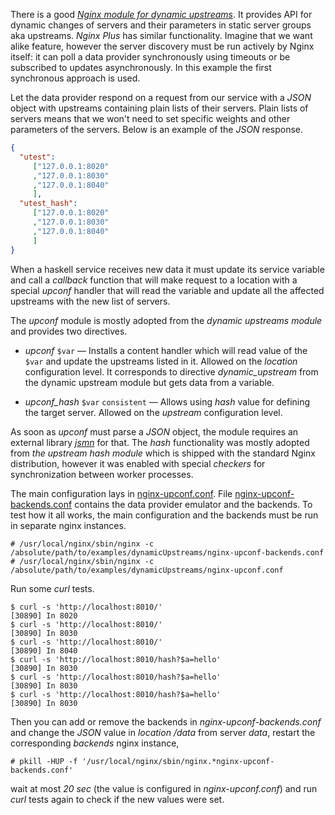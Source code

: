 There is a good [*Nginx module for dynamic
upstreams*](http://github.com/cubicdaiya/ngx_dynamic_upstream). It provides API
for dynamic changes of servers and their parameters in static server groups aka
upstreams. *Nginx Plus* has similar functionality. Imagine that we want alike
feature, however the server discovery must be run actively by Nginx itself: it
can poll a data provider synchronously using timeouts or be subscribed to
updates asynchronously. In this example the first synchronous approach is used.

Let the data provider respond on a request from our service with a *JSON* object
with upstreams containing plain lists of their servers. Plain lists of servers
means that we won't need to set specific weights and other parameters of the
servers. Below is an example of the *JSON* response.

```json
{
  "utest":
     ["127.0.0.1:8020"
     ,"127.0.0.1:8030"
     ,"127.0.0.1:8040"
     ],
  "utest_hash":
     ["127.0.0.1:8020"
     ,"127.0.0.1:8030"
     ,"127.0.0.1:8040"
     ]
}
```

When a haskell service receives new data it must update its service variable and
call a *callback* function that will make request to a location with a special
*upconf* handler that will read the variable and update all the affected
upstreams with the new list of servers.

The *upconf* module is mostly adopted from the *dynamic upstreams module* and
provides two directives.

- *upconf* ``$var`` &mdash; Installs a content handler which will read value of
  the ``$var`` and update the upstreams listed in it. Allowed on the *location*
  configuration level. It corresponds to directive *dynamic_upstream* from the
  dynamic upstream module but gets data from a variable.

- *upconf_hash* ``$var`` ``consistent`` &mdash; Allows using *hash* value for
  defining the target server. Allowed on the *upstream* configuration level.

As soon as *upconf* must parse a *JSON* object, the module requires an external
library [*jsmn*](http://github.com/zserge/jsmn) for that. The *hash*
functionality was mostly adopted from *the upstream hash module* which is
shipped with the standard Nginx distribution, however it was enabled with
special *checkers* for synchronization between worker processes.

The main configuration lays in [nginx-upconf.conf](nginx-upconf.conf). File
[nginx-upconf-backends.conf](nginx-upconf-backends.conf) contains the data
provider emulator and the backends. To test how it all works, the main
configuration and the backends must be run in separate nginx instances.

```ShellSession
# /usr/local/nginx/sbin/nginx -c /absolute/path/to/examples/dynamicUpstreams/nginx-upconf-backends.conf
# /usr/local/nginx/sbin/nginx -c /absolute/path/to/examples/dynamicUpstreams/nginx-upconf.conf
```

Run some *curl* tests.

```ShellSession
$ curl -s 'http://localhost:8010/'
[30890] In 8020
$ curl -s 'http://localhost:8010/'
[30890] In 8030
$ curl -s 'http://localhost:8010/'
[30890] In 8040
$ curl -s 'http://localhost:8010/hash?$a=hello'
[30890] In 8030
$ curl -s 'http://localhost:8010/hash?$a=hello'
[30890] In 8030
$ curl -s 'http://localhost:8010/hash?$a=hello'
[30890] In 8030
```

Then you can add or remove the backends in *nginx-upconf-backends.conf* and
change the *JSON* value in *location /data* from server *data*, restart the
corresponding *backends* nginx instance,

```ShellSession
# pkill -HUP -f '/usr/local/nginx/sbin/nginx.*nginx-upconf-backends.conf'
```

wait at most *20 sec* (the value is configured in *nginx-upconf.conf*) and run
*curl* tests again to check if the new values were set.

